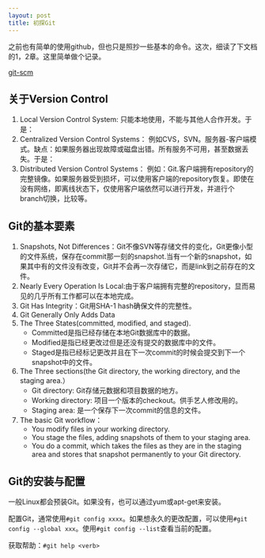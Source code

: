 ```yaml
---
layout: post
title: 初探Git
---
```


之前也有简单的使用github，但也只是照抄一些基本的命令。这次，细读了下文档的1，2章。这里简单做个记录。

[git-scm][1]

## 关于Version Control

1. Local Version Control System: 只能本地使用，不能与其他人合作开发。于是：
2. Centralized Version Control Systems： 例如CVS，SVN。服务器-客户端模式。缺点：如果服务器出现故障或磁盘出错。所有服务不可用，甚至数据丢失。于是：
3. Distributed Version Control Systems： 例如：Git.客户端拥有repository的完整镜像。如果服务器受到损坏，可以使用客户端的repository恢复。即使在没有网络，即离线状态下，仅使用客户端依然可以进行开发，并进行个branch切换，比较等。

## Git的基本要素

1. Snapshots, Not Differences：Git不像SVN等存储文件的变化，Git更像小型的文件系统，保存在commit那一刻的snapshot.当有一个新的snapshot，如果其中有的文件没有改变，Git并不会再一次存储它，而是link到之前存在的文件。
2. Nearly Every Operation Is Local:由于客户端拥有完整的repository，显而易见的几乎所有工作都可以在本地完成。
3. Git Has Integrity：Git用SHA-1 hash确保文件的完整性。
4. Git Generally Only Adds Data
5. The Three States(committed, modified, and staged). 
	* Committed是指已经存储在本地Git数据库中的数据。
	* Modified是指已经更改过但是还没有提交的数据库中的文件。
	* Staged是指已经标记更改并且在下一次commit的时候会提交到下一个snapshot中的文件。
6. The Three sections(the Git directory, the working directory, and the staging area.）
	* Git directory: Git存储元数据和项目数据的地方。
	* Working directory: 项目一个版本的checkout。供手艺人修改用的。
	* Staging area: 是一个保存下一次commit的信息的文件。
7. The basic Git workflow：
	* You modify files in your working directory.
	* You stage the files, adding snapshots of them to your staging area.
	* You do a commit, which takes the files as they are in the staging area and stores that snapshot permanently to your Git directory.

## Git的安装与配置

一般Linux都会预装Git。如果没有，也可以通过yum或apt-get来安装。

配置Git，通常使用`#git config xxxx`。如果想永久的更改配置，可以使用`#git config --global xxx`。使用`#git config --list`查看当前的配置。

获取帮助：`#git help <verb>`

[1]:http://git-scm.com/book/en/Getting-Started






